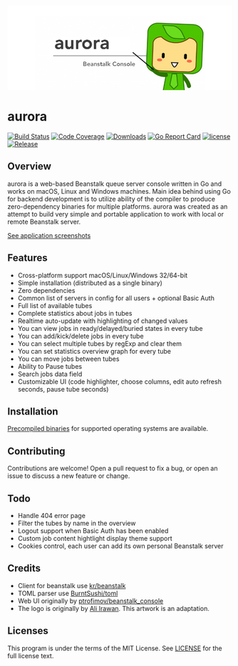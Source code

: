 ![aurora](./aurora.png "aurora")

# aurora

[![Build Status](https://travis-ci.org/xuri/aurora.svg?branch=master)](https://travis-ci.org/xuri/aurora)
[![Code Coverage](https://codecov.io/gh/xuri/aurora/branch/master/graph/badge.svg)](https://codecov.io/gh/xuri/aurora)
[![Downloads](https://img.shields.io/github/downloads/xuri/aurora/total.svg)](https://github.com/xuri/aurora/releases)
[![Go Report Card](https://goreportcard.com/badge/github.com/xuri/aurora)](https://goreportcard.com/report/github.com/xuri/aurora)
[![license](https://img.shields.io/github/license/mashape/apistatus.svg?maxAge=2592000)](https://github.com/xuri/aurora/blob/master/LICENSE)
[![Release](https://img.shields.io/github/release/xuri/aurora.svg?label=Release)](https://github.com/xuri/aurora/releases)

## Overview

aurora is a web-based Beanstalk queue server console written in Go and works on macOS, Linux and Windows machines. Main idea behind using Go for backend development is to utilize ability of the compiler to produce zero-dependency binaries for multiple platforms. aurora was created as an attempt to build very simple and portable application to work with local or remote Beanstalk server.

[See application screenshots](https://github.com/xuri/aurora/wiki)

## Features

- Cross-platform support macOS/Linux/Windows 32/64-bit
- Simple installation (distributed as a single binary)
- Zero dependencies
- Common list of servers in config for all users + optional Basic Auth
- Full list of available tubes
- Complete statistics about jobs in tubes
- Realtime auto-update with highlighting of changed values
- You can view jobs in ready/delayed/buried states in every tube
- You can add/kick/delete jobs in every tube
- You can select multiple tubes by regExp and clear them
- You can set statistics overview graph for every tube
- You can move jobs between tubes
- Ability to Pause tubes
- Search jobs data field
- Customizable UI (code highlighter, choose columns, edit auto refresh seconds, pause tube seconds)

## Installation

[Precompiled binaries](https://github.com/xuri/aurora/releases) for supported operating systems are available.

## Contributing

Contributions are welcome! Open a pull request to fix a bug, or open an issue to discuss a new feature or change.

## Todo

- Handle 404 error page
- Filter the tubes by name in the overview
- Logout support when Basic Auth has been enabled
- Custom job content hightlight display theme support
- Cookies control, each user can add its own personal Beanstalk server

## Credits

- Client for beanstalk use [kr/beanstalk](https://github.com/kr/beanstalk)
- TOML parser use [BurntSushi/toml](https://github.com/BurntSushi/toml)
- Web UI originally by [ptrofimov/beanstalk_console](https://github.com/ptrofimov/beanstalk_console)
- The logo is originally by [Ali Irawan](http://www.solusiteknologi.co.id/using-supervisord-beanstalkd-laravel/). This artwork is an adaptation.

## Licenses

This program is under the terms of the MIT License. See [LICENSE](https://github.com/xuri/aurora/blob/master/LICENSE) for the full license text.